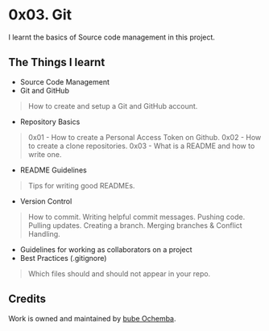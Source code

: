 # 0x03. Git

I learnt the basics of Source code management in this project.

## The Things I learnt

- Source Code Management
- Git and GitHub
> How to create and setup a Git and GitHub account.
- Repository Basics
> 0x01 - How to create a Personal Access Token on Github.
> 0x02 - How to create a clone repositories.
> 0x03 - What is a README and how to write one.
- README Guidelines
> Tips for writing good READMEs.
- Version Control
> How to commit.
> Writing helpful commit messages.
> Pushing code.
> Pulling updates.
> Creating a branch.
> Merging branches & Conflict Handling.
- Guidelines for working as collaborators on a project
- Best Practices (.gitignore)
> Which files should and should not appear in your repo. 

## Credits

Work is owned and maintained by [bube Ochemba](https://twitter.com/ebube116).
